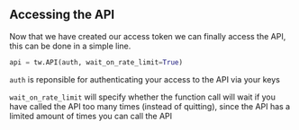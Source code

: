 <!--title={Accessing the API}-->

## Accessing the API

Now that we have created our access token we can finally access the API, this can be done in a simple line.

``` python
api = tw.API(auth, wait_on_rate_limit=True)
```

`auth` is reponsible for authenticating your access to the API via your keys

`wait_on_rate_limit` will specify whether the function call will wait if you have called the API too many times (instead of quitting), since the API has a limited amount of times you can call the API